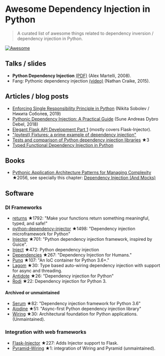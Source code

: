 # Awesome Dependency Injection in Python

> A curated list of awesome things related to dependency inversion / dependency injection in Python.

[![Awesome](https://awesome.re/badge.svg)](https://awesome.re)


## Talks / slides

- **Python Dependency Injection** [(PDF)](http://www.aleax.it/yt_pydi.pdf) (Alex Martelli, 2008).
- Fang: Pythonic dependency injection [(video)](https://www.youtube.com/watch?v=zqRd941NXlI&t=443s) (Nathan Craike, 2015).


## Articles / blog posts

- [Enforcing Single Responsibility Principle in Python](https://sobolevn.me/2019/03/enforcing-srp) (Nikita Sobolev / Никита Соболев, 2019)
- [Pythonic Dependency Injection: A Practical Guide](https://medium.com/@suneandreasdybrodebel/pythonic-dependency-injection-a-practical-guide-83a1b1299280) (Sune Andreas Dybro Debel, 2018)
- [Elegant Flask API Development Part 1](https://christophergs.github.io/python/2018/09/25/elegant-flask-apis-pt-1/) (mostly covers Flask-Injector).
- ["(pytest) Fixtures: a prime example of dependency injection"](https://docs.pytest.org/en/latest/fixture.html#fixtures-a-prime-example-of-dependency-injection)
- [Tests and comparison of Python dependency injection libraries](https://github.com/orsinium/dependency_injectors) ★3
- [Typed Functional Dependency Injection in Python](https://sobolevn.me/2020/02/typed-functional-dependency-injection)


## Books

- [Pythonic Application Architecture Patterns for Managing Complexity](https://github.com/python-leap/book) ★2056, see specially this chapter: [Dependency Injection (And Mocks)](https://github.com/python-leap/book/blob/master/chapter_12_dependency_injection.asciidoc)


## Software

### DI Frameworks

- [returns](https://github.com/dry-python/returns) ★1792: "Make your functions return something meaningful, typed, and safe!"
- [python-dependency-injector](https://github.com/ets-labs/python-dependency-injector) ★1498: "Dependency injection microframework for Python"
- [Injector](https://github.com/alecthomas/injector) ★701: "Python dependency injection framework, inspired by Guice".
- [Inject](https://github.com/ivankorobkov/python-inject) ★472: Python dependency injection
- [Dependencies](https://github.com/dry-python/dependencies) ★267: "Dependency Injection for Humans."
- [Punq](https://github.com/bobthemighty/punq) ★107: "An IoC container for Python 3.6+."
- [Lagom](https://lagom-di.readthedocs.io/en/latest/) ★30: Type based auto-wiring dependency injection with support for async and threading.
- [Antidote](https://github.com/Finistere/antidote) ★26: "Dependency injection for Python"
- [Rodi](https://github.com/RobertoPrevato/rodi) ★22: Dependency injection for Python 3.

#### Archived or unmaintained

- [Serum](https://github.com/suned/serum) ★82: "Dependency injection framework for Python 3.6"
- [Aiodine](https://github.com/bocadilloproject/aiodine) ★51: "Async-first Python dependency injection library"
- [Wiring](https://github.com/msiedlarek/wiring) ★30: Architectural foundation for Python applications. (Unmaintained).


### Integration with web frameworks

- [Flask-Injector](https://github.com/alecthomas/flask_injector) ★227: Adds Injector support to Flask.
- [Pyramid-Wiring](https://github.com/veeti/pyramid_wiring) ★1: integration of Wiring and Pyramid (unmaintained).

